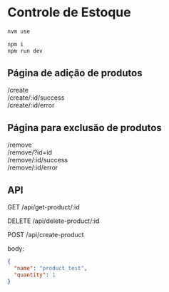 # Controle de Estoque

```bash
nvm use

npm i
npm run dev
```

## Página de adição de produtos

/create  
/create/:id/success  
/create/:id/error  

## Página para exclusão de produtos

/remove  
/remove/?id=id  
/remove/:id/success  
/remove/:id/error  

## API

GET /api/get-product/:id

DELETE /api/delete-product/:id

POST /api/create-product

body:

```json
{
  "name": "product_test",
  "quantity": 1
}
```
